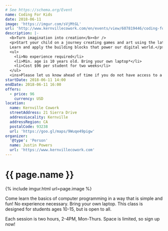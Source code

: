 ```yaml
---
# See https://schema.org/Event
name: Coding For Kids
date: 2018-06-11
image: 'https://imgur.com/sVjMtGL'
url: 'http://www.kernvillecowork.com/en/events/view/607819446/coding-for-kids--introductory'
description: |-
  <b>Turn imagination into creation</b><br />
  <p>Start your child on a journey creating games and art using the latest technology.
  Learn and apply the building blocks that power our digital world.</p>
  <ul>
    <li>No experience required</li>
    <li>Min. age is 10 years old. Bring your own laptop*</li>
    <li>Cost $96 per student for two weeks</li>
  </ul>
  <ins>Please let us know ahead of time if you do not have access to a laptop</ins>
startDate: 2018-06-11 14:00
endDate: 2018-06-11 16:00
offers:
  - price: 96
    currency: USD
location:
  name: Kernville Cowork
  streetAddress: 21 Sierra Drive
  addressLocality: Kernville
  addressRegion: CA
  postalCode: 93238
  url: 'https://goo.gl/maps/9Wuqe49pigw'
organizer:
  '@type': 'Person'
  name: Justin Powers
  url: 'https://www.kernvillecowork.com'
---
```

# {{ page.name }}

{% include imgur.html url=page.image %}

Come learn the basics of computer programming in a way that is simple and fun!  No experience necessary.  Bring your own laptop.  This class is designed for students ages 10-15, but is open to all.

 

Each session is two hours, 2-4PM, Mon-Thurs.  Space is limited, so sign up now!
